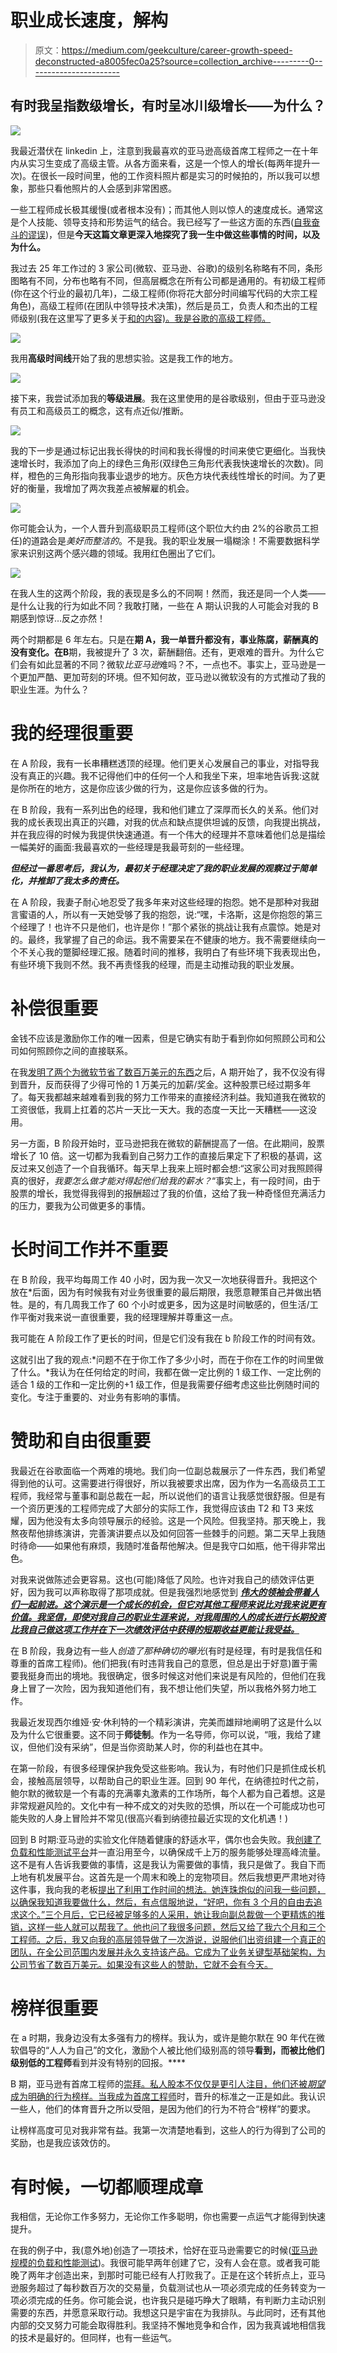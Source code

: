 # 职业成长速度，解构

> 原文：<https://medium.com/geekculture/career-growth-speed-deconstructed-a8005fec0a25?source=collection_archive---------0----------------------->

## 有时我呈指数级增长，有时呈冰川级增长——为什么？

![](img/33736146dddf5e7e6274596e3a6b849a.png)

我最近潜伏在 linkedin 上，注意到我最喜欢的亚马逊高级首席工程师之一在十年内从实习生变成了高级主管。从各方面来看，这是一个惊人的增长(每两年提升一次)。在很长一段时间里，他的工作资料照片都是实习的时候拍的，所以我可以想象，那些只看他照片的人会感到非常困惑。

一些工程师成长极其缓慢(或者根本没有)；而其他人则以惊人的速度成长。通常这是个人技能、领导支持和形势运气的结合。我已经写了一些这方面的东西([自我奋斗的谬误](https://link.medium.com/yRvkLEOfZlb))，但是**今天这篇文章更深入地探究了我一生中做这些事情的时间，以及为什么。**

我过去 25 年工作过的 3 家公司(微软、亚马逊、谷歌)的级别名称略有不同，条形图略有不同，分布也略有不同，但高层概念在所有公司都是通用的。有初级工程师(你在这个行业的最初几年)，二级工程师(你将花大部分时间编写代码的大宗工程角色)，高级工程师(在团队中领导技术决策)，然后是员工，负责人和杰出的工程师级别(我在这里写了更多关于[和](https://link.medium.com/vZvS6ogMBlb)[的内容)。我是谷歌的高级工程师。](https://link.medium.com/801Ot5nlqib)

![](img/af7c02adcd87ae5fcf7832fb3205b780.png)

我用**高级时间线**开始了我的思想实验。这是我工作的地方。

![](img/64d4990c481b83b6248aea915f58a63a.png)

接下来，我尝试添加我的**等级进展**。我在这里使用的是谷歌级别，但由于亚马逊没有员工和高级员工的概念，这有点近似/推断。

![](img/15979bfe842d90d522d49b84a74f2f8a.png)

我的下一步是通过标记出我长得快的时间和我长得慢的时间来使它更细化。当我快速增长时，我添加了向上的绿色三角形(双绿色三角形代表我快速增长的次数)。同样，橙色的三角形指向我事业退步的地方。灰色方块代表线性增长的时间。为了更好的衡量，我增加了两次我差点被解雇的机会。

![](img/8f99e2cefe76c6c96a5e7f4e47bbdbc6.png)

你可能会认为，一个人晋升到高级职员工程师(这个职位大约由 2%的谷歌员工担任)的道路会是*美好而整洁的*。不是我。我的职业发展一塌糊涂！不需要数据科学家来识别这两个感兴趣的领域。我用红色圈出了它们。

![](img/f622298f7be94e0c79fada24900117c4.png)

在我人生的这两个阶段，我的表现是多么的不同啊！然而，我还是同一个人类——是什么让我的行为如此不同？我敢打赌，一些在 A 期认识我的人可能会对我的 B 期感到惊讶…反之亦然！

两个时期都是 6 年左右。只是在**期 A，**我一单晋升都没有，事业陈腐，薪酬真的没有变化。在**B**期，我被提升了 3 次，薪酬翻倍。还有，更艰难的晋升。为什么它们会有如此显著的不同？微软*比亚马逊*难吗？不，一点也不。事实上，亚马逊是一个更加严酷、更加苛刻的环境。但不知何故，亚马逊以微软没有的方式推动了我的职业生涯。为什么？

# 我的经理很重要

在 A 阶段，我有一长串糟糕透顶的经理。他们更关心发展自己的事业，对指导我没有真正的兴趣。我不记得他们中的任何一个人和我坐下来，坦率地告诉我:这就是你所在的地方，这是你应该少做的行为，这是你应该多做的行为。

在 B 阶段，我有一系列出色的经理，我和他们建立了深厚而长久的关系。他们对我的成长表现出真正的兴趣，对我的优点和缺点提供坦诚的反馈，向我提出挑战，并在我应得的时候为我提供快速通道。有一个伟大的经理并不意味着他们总是描绘一幅美好的画面:我最喜欢的一些经理是我最苛刻的一些经理。

***但经过一番思考后，我认为，最初关于经理决定了我的职业发展的观察过于简单化，并推卸了我太多的责任。***

在 A 阶段，我妻子耐心地忍受了我多年来对这些经理的抱怨。她不是那种对我甜言蜜语的人，所以有一天她受够了我的抱怨，说:“嘿，卡洛斯，这是你抱怨的第三个经理了！也许不只是他们，也许是你！”那个紧张的挑战让我有点震惊。她是对的。最终，我掌握了自己的命运。我不需要呆在不健康的地方。我不需要继续向一个不关心我的蹩脚经理汇报。随着时间的推移，我明白了有些环境下我表现出色，有些环境下我则不然。我不再责怪我的经理，而是主动推动我的职业发展。

# 补偿很重要

金钱不应该是激励你工作的唯一因素，但是它确实有助于看到你如何照顾公司和公司如何照顾你之间的直接联系。

在我[发明了两个为微软节省了数百万美元的东西](https://link.medium.com/SeNroHB5Wgb)之后，A 期开始了，我不仅没有得到晋升，反而获得了少得可怜的 1 万美元的加薪/奖金。这种股票已经过期多年了。每天我都越来越难看到我的努力工作带来的直接经济利益。我知道我在微软的工资很低，我肩上扛着的芯片一天比一天大。我的态度一天比一天糟糕——这没用。

另一方面，B 阶段开始时，亚马逊把我在微软的薪酬提高了一倍。在此期间，股票增长了 10 倍。这一切都为我看到自己努力工作的直接后果定下了积极的基调，这反过来又创造了一个自我循环。每天早上我来上班时都会想:“这家公司对我照顾得真的很好，*我要怎么做才能对得起他们给我的薪水？*“事实上，有一段时间，由于股票的增长，我觉得我得到的报酬超过了我的价值，这给了我一种奇怪但充满活力的压力，要我为公司做更多的事情。

# 长时间工作并不重要

在 B 阶段，我平均每周工作 40 小时，因为我一次又一次地获得晋升。我把这个放在*后面，因为有时候我有对业务很重要的最后期限，我愿意鞭策自己并做出牺牲。是的，有几周我工作了 60 个小时或更多，因为这是时间敏感的，但生活/工作平衡对我来说一直很重要，我的经理理解并尊重这一点。

我可能在 A 阶段工作了更长的时间，但是它们没有我在 b 阶段工作的时间有效。

这就引出了我的观点:*问题不在于你工作了多少小时，而在于你在工作的时间里做了什么。*我认为在任何给定的时间，我都在做一定比例的 1 级工作、一定比例的适合 1 级的工作和一定比例的+1 级工作，但是我需要仔细考虑这些比例随时间的变化。专注于重要的、对业务有影响的事情。

# 赞助和自由很重要

我最近在谷歌面临一个两难的境地。我们向一位副总裁展示了一件东西，我们希望得到他的认可。这需要进行得很好，所以我被要求出席，因为作为一名高级员工工程师，我经常与董事和副总裁在一起，所以说他们的语言让我感觉很舒服。但是有一个资历更浅的工程师完成了大部分的实际工作，我觉得应该由 T2 和 T3 来炫耀，因为他没有太多向领导展示的经验。这是一个风险。但我坚持。那天晚上，我熬夜帮他排练演讲，完善演讲要点以及如何回答一些棘手的问题。第二天早上我随时待命——如果他有麻烦，我随时准备帮他解决。但是我守口如瓶，他干得非常出色。

对我来说做陈述会更容易。这也(可能)降低了风险。也许对我自己的绩效评估更好，因为我可以声称取得了那项成就。但是我强烈地感觉到 [***伟大的领袖会带着人们一起前进。这个演示是一个成长的机会，但它对其他工程师来说比对我来说更有价值。我坚信，即使对我自己的职业生涯来说，对我周围的人的成长进行长期投资比我自己做这项工作并在下一次绩效评估中获得的短期收益更能让我受益。***](https://link.medium.com/w2ly0ggpNlb)

在 B 阶段，我身边有一些人*创造了那种确切的曝光*(有时是经理，有时是我信任和尊重的首席工程师)。他们把我(有时违背我自己的意愿，但总是出于好意)置于需要我挺身而出的境地。我很确定，很多时候这对他们来说是有风险的，但他们在我身上冒了一次险，因为我知道他们有，我不想让他们失望，所以我格外努力地工作。

我最近发现西尔维娅·安·休利特的一个精彩演讲，完美而雄辩地阐明了这是什么以及为什么它很重要。这不同于**师徒制**。作为一名导师，你可以说，“哦，我给了建议，但他们没有采纳”，但是当你资助某人时，你的利益也在其中。

在第一阶段，有很多经理保护我免受这些影响。我认为，有时他们只是抓住成长机会，接触高层领导，以帮助自己的职业生涯。回到 90 年代，在纳德拉时代之前，鲍尔默的微软是一个有毒的充满睾丸激素的工作场所，每个人都为自己着想。这是非常规避风险的。文化中有一种不成文的对失败的恐惧，所以在一个可能成功也可能失败的人身上冒险并不常见(很高兴看到纳德拉最近实现的文化机遇！)

回到 B 时期:亚马逊的实验文化伴随着健康的舒适水平，偶尔也会失败。我[创建了负载和性能测试平台](https://carloarg02.medium.com/how-i-grew-an-engineering-productivity-tool-to-impact-thousands-of-engineers-at-amazon-and-how-28a990091207)并一直沿用至今，以确保成千上万的服务能够处理高峰流量。这不是有人告诉我要做的事情，这是我认为需要做的事情，我只是做了。我自下而上地有机发展平台。这首先是一个周末和晚上的宠物项目。然后我想更严肃地对待这件事，我向我的老板[提出了利用工作时间的想法。她连珠炮似的问我一些问题，以确保我知道我要做什么，然后，有点信服地说，“好吧，你有 3 个月的自由去追求这个。”三个月后，它已经被足够多的人采用，她让我向副总裁做一个更精炼的推销，这样一些人就可以帮我了。他也问了我很多问题，然后又给了我六个月和三个工程师。之后，我又向我的高层领导做了一次游说，说服他们出资组建一个真正的团队，在全公司范围内发展并永久支持该产品。它成为了业务关键型基础架构，为公司节省了数百万美元。如果没有这些人的赞助，它就不会有今天。](https://www.linkedin.com/in/claire-ngo-7b43521/)

# 榜样很重要

在 a 时期，我身边没有太多强有力的榜样。我认为，或许是鲍尔默在 90 年代在微软倡导的“人人为自己”的文化，激励个人被比他们级别高的领导**看到，而被比他们级别低的工程师**看到并没有特别的回报。****

B 期，亚马逊有首席工程师的[崇拜。私人股本不仅仅是更引人注目，他们还被*期望*成为明确的行为榜样。当](https://www.linkedin.com/in/carlos-arguelles-6352392/details/featured/)[我成为首席工程师](https://link.medium.com/ibz3Dcc2Nnb)时，晋升的标准之一正是如此。我认识一些人，他们的体育晋升之所以受阻，是因为他们的行为不符合“榜样”的要求。

让榜样高度可见对我非常有益。我第一次清楚地看到，这些人的行为得到了公司的奖励，也是我应该效仿的。

# 有时候，一切都顺理成章

我相信，无论你工作多努力，无论你工作多聪明，你也需要一点运气才能得到快速提升。

在我的例子中，我(意外地)创造了一项技术，恰好在亚马逊需要它的时候([亚马逊规模的负载和性能测试](https://carloarg02.medium.com/how-i-grew-an-engineering-productivity-tool-to-impact-thousands-of-engineers-at-amazon-and-how-28a990091207))。我很可能早两年创建了它，没有人会在意。或者我可能晚了两年才创造出来，到那时可能已经有人打败我了。正是在这个转折点上，亚马逊服务超过了每秒数百万次的交易量，负载测试也从一项必须完成的任务转变为一项必须完成的任务。你可能会说，也许我只是碰巧睁大了眼睛，有判断力主动识别需要的东西，并愿意采取行动。我想这只是宇宙在为我排队。与此同时，还有其他内部的交叉努力可能会取得胜利。我坚持不懈地竞争和合作，因为我真诚地相信我的技术是最好的。但同样，也有一些运气。